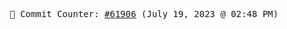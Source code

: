 <p align="center">
    <samp>
        📮 Commit Counter: <a href="https://github.com/Javascript-void0/Javascript-void0/commits/main">#61906</a> (July 19, 2023 @ 02:48 PM)
    </samp>
</p>